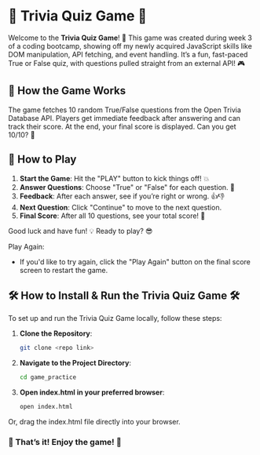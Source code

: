 # 🎉 Trivia Quiz Game 🎉

Welcome to the **Trivia Quiz Game**! 🚀 This game was created during week 3 of a coding bootcamp, showing off my newly acquired JavaScript skills like DOM manipulation, API fetching, and event handling. It’s a fun, fast-paced True or False quiz, with questions pulled straight from an external API! 🎮

## 🚀 How the Game Works

The game fetches 10 random True/False questions from the Open Trivia Database API. Players get immediate feedback after answering and can track their score. At the end, your final score is displayed. Can you get 10/10? 🌟

## 🎯 How to Play

1. **Start the Game**: Hit the "PLAY" button to kick things off! 💥
2. **Answer Questions**: Choose "True" or "False" for each question. 🧐
3. **Feedback**: After each answer, see if you’re right or wrong. 👍👎
4. **Next Question**: Click "Continue" to move to the next question.
5. **Final Score**: After all 10 questions, see your total score! 🎉

Good luck and have fun! 💡 Ready to play? 😎

Play Again:

- If you'd like to try again, click the "Play Again" button on the final score screen to restart the game.

## 🛠️ How to Install & Run the Trivia Quiz Game 🛠️

To set up and run the Trivia Quiz Game locally, follow these steps:

1. **Clone the Repository**:
   ```bash
   git clone <repo link>

2. **Navigate to the Project Directory**:
   ```bash
   cd game_practice

3. **Open index.html in your preferred browser**:
   ```bash
   open index.html

Or, drag the index.html file directly into your browser.

### 🎉 That’s it! Enjoy the game! 🚀
